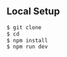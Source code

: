<a href="https://www.onlook.dev/"></a>

## Local Setup

```bash
$ git clone
$ cd
$ npm install
$ npm run dev
```
